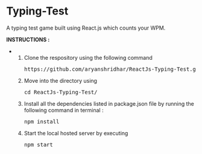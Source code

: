 # Typing-Test

A typing test game built using React.js which counts your WPM.

<strong>INSTRUCTIONS : </strong>
<ul>
<li>
<ol>
<li>Clone the respository using the following command <pre>https://github.com/aryanshridhar/ReactJs-Typing-Test.git</pre></li>
<li>Move into the directory using <pre>cd ReactJs-Typing-Test/</pre></li>
<li>Install all the dependencies listed in package.json file by running the following command in terminal : <pre>npm install</pre></li>
<li>Start the local hosted server by executing <pre>npm start</pre></li>
</ol>
</li>
</ul>
<br>


